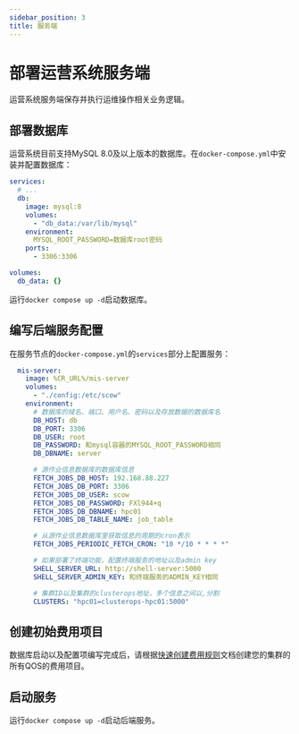```yaml
---
sidebar_position: 3
title: 服务端
---
```


# 部署运营系统服务端

运营系统服务端保存并执行运维操作相关业务逻辑。

## 部署数据库

运营系统目前支持MySQL 8.0及以上版本的数据库。在`docker-compose.yml`中安装并配置数据库：

```yml title=docker-compose.yml
services:
  # ...
  db:
    image: mysql:8
    volumes:
      - "db_data:/var/lib/mysql"
    environment:
      MYSQL_ROOT_PASSWORD=数据库root密码
    ports:
      - 3306:3306

volumes:
  db_data: {}
```

运行`docker compose up -d`启动数据库。

## 编写后端服务配置

在服务节点的`docker-compose.yml`的`services`部分上配置服务：

```yml title=docker-compose.yml
  mis-server:
    image: %CR_URL%/mis-server
    volumes:
      - "./config:/etc/scow"
    environment:
      # 数据库的域名、端口、用户名、密码以及存放数据的数据库名
      DB_HOST: db
      DB_PORT: 3306
      DB_USER: root
      DB_PASSWORD: 和mysql容器的MYSQL_ROOT_PASSWORD相同
      DB_DBNAME: server

      # 源作业信息数据库的数据库信息
      FETCH_JOBS_DB_HOST: 192.168.88.227
      FETCH_JOBS_DB_PORT: 3306
      FETCH_JOBS_DB_USER: scow
      FETCH_JOBS_DB_PASSWORD: FXl944+q
      FETCH_JOBS_DB_DBNAME: hpc01
      FETCH_JOBS_DB_TABLE_NAME: job_table

      # 从源作业信息数据库里获取信息的周期的cron表示
      FETCH_JOBS_PERIODIC_FETCH_CRON: "10 */10 * * * *"

      # 如果部署了终端功能，配置终端服务的地址以及admin key
      SHELL_SERVER_URL: http://shell-server:5000
      SHELL_SERVER_ADMIN_KEY: 和终端服务的ADMIN_KEY相同

      # 集群ID以及集群的clusterops地址，多个信息之间以,分割
      CLUSTERS: "hpc01=clusterops-hpc01:5000"
```

## 创建初始费用项目

数据库启动以及配置项编写完成后，请根据[快速创建费用规则](../business/billing.mdx#快速创建费用规则)文档创建您的集群的所有QOS的费用项目。

## 启动服务

运行`docker compose up -d`启动后端服务。